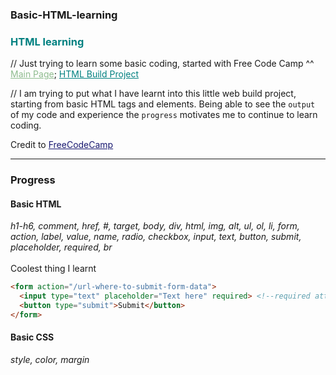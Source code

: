 ### Basic-HTML-learning
### <span style="color: Teal;"><strong>HTML learning</strong></span><br>
// Just trying to learn some basic coding, started with Free Code Camp ^^
<a href="https://mcjoules.github.io/html-learning" target="_blank" style="color: DarkSeaGreen;">Main Page</a>;
<a href="https://mcjoules.github.io/html-learning/htmlbasic" target="_blank" style="color: Teal;"> HTML Build Project</a>

// I am trying to put what I have learnt into this little web build project, starting from basic HTML tags and elements. Being able to see the `output` of my code and experience the `progress` motivates me to continue to learn coding.

Credit to <a href="https://www.freecodecamp.org/" target="_blank" style="color: MidnightBlue">FreeCodeCamp<a>

---
### **Progress**
#### Basic HTML
*h1-h6, comment, href, #, target, body, div, html, img, alt, ul, ol, li, form, action, label, value, name, radio, checkbox, input, text, button, submit, placeholder, required, br*<br>
<br>
Coolest thing I learnt
```html
<form action="/url-where-to-submit-form-data">
  <input type="text" placeholder="Text here" required> <!--required attribute, required before submit-->
  <button type="submit">Submit</button>
</form>
```
#### Basic CSS
*style, color, margin*
